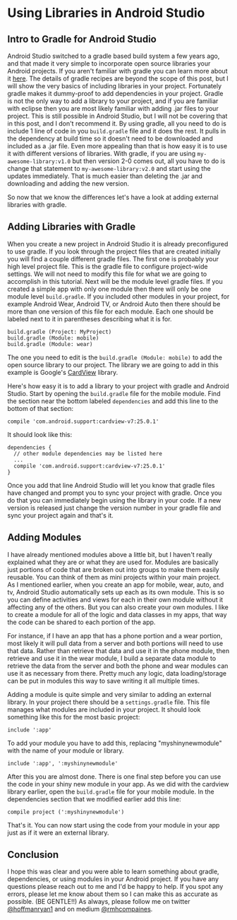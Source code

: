 # Using Libraries in Android Studio  

## Intro to Gradle for Android Studio

Android Studio switched to a gradle based build system a few years ago, and that made it very simple to incorporate open source libraries  your Android projects. If you aren't familiar with gradle you can learn more about it [here](https://gradle.org/getting-started-android-build/). The details of gradle recipes are beyond the scope of this post, but I will show the very basics of including libraries in your project. Fortunately gradle makes it dummy-proof to add dependencies in your project. Gradle is not the only way to add a library to your project, and if you are familiar with eclipse then you are most likely familiar with adding .jar files to your project. This is still possible in Android Studio, but I will not be covering that in this post, and I don't recommend it. By using gradle, all you need to do is include 1 line of code in you ```build.gradle``` file and it does the rest. It pulls in the dependency at build time so it doesn't need to be downloaded and included as a .jar file. Even more appealing than that is how easy it is to use it with different versions of libraries. With gradle, if you are using ```my-awesome-library:v1.0``` but then version 2-0 comes out, all you have to do is change that statement to ```my-awesome-library:v2.0``` and start using the updates immediately. That is much easier than deleting the .jar and downloading and adding the new version.  

So now that we know the differences let's have a look at adding external libraries with gradle.  

## Adding Libraries with Gradle  

When you create a new project in Android Studio it is already preconfigured to use gradle. If you look through the project files that are created initially you will find a couple different gradle files. The first one is probably your high level project file. This is the gradle file to configure project-wide settings. We will not need to modify this file for what we are going to accomplish in this tutorial. Next will be the module level gradle files. If you created a simple app with only one module then there will only be one module level ```build.gradle```. If you included other modules in your project, for example Android Wear, Android TV, or Android Auto then there should be more than one version of this file for each module. Each one should be labeled next to it in parentheses describing what it is for.
```
build.gradle (Project: MyProject)
build.gradle (Module: mobile)
build.gradle (Module: wear)
```
The one you need to edit is the ```build.gradle (Module: mobile)``` to add the open source library to our project. The library we are going to add in this example is Google's [CardView](https://developer.android.com/training/material/lists-cards.html#CardView) library.  

Here's how easy it is to add a library to your project with gradle and Android Studio. Start by opening the ```build.gradle``` file for the mobile module. Find the section near the bottom labeled ```dependencies``` and add this line to the bottom of that section:
```
compile 'com.android.support:cardview-v7:25.0.1'
```
It should look like this:
```
dependencies {
  // other module dependencies may be listed here
  ...
  compile 'com.android.support:cardview-v7:25.0.1'
}
```
Once you add that line Android Studio will let you know that gradle files have changed and prompt you to sync your project with gradle. Once you do that you can immediately begin using the library in your code. If a new version is released just change the version number in your gradle file and sync your project again and that's it.  

## Adding Modules  

I have already mentioned modules above a little bit, but I haven't really explained what they are or what they are used for. Modules are basically just portions of code that are broken out into groups to make them easily reusable. You can think of them as mini projects within your main project. As I mentioned earlier, when you create an app for mobile, wear, auto, and tv, Android Studio automatically sets up each as its own module. This is so you can define activities and views for each in their own module without it affecting any of the others. But you can also create your own modules. I like to create a module for all of the logic and data classes in my apps, that way the code can be shared to each portion of the app.  

For instance, if I have an app that has a phone portion and a wear portion, most likely it will pull data from a server and both portions will need to use that data. Rather than retrieve that data and use it in the phone module, then retrieve and use it in the wear module, I build a separate data module to retrieve the data from the server and both the phone and wear modules can use it as necessary from there. Pretty much any logic, data loading/storage can be put in modules this way to save writing it all multiple times.

Adding a module is quite simple and very similar to adding an external library. In your project there should be a ```settings.gradle``` file. This file manages what modules are included in your project. It should look something like this for the most basic project:
```
include ':app'
```
To add your module you have to add this, replacing "myshinynewmodule" with the name of your module or library.
```
include ':app', ':myshinynewmodule'
```
After this you are almost done. There is one final step before you can use the code in your shiny new module in your app. As we did with the cardview library earlier, open the ```build.gradle``` file for your mobile module. In the dependencies section that we modified earlier add this line:
```
compile project (':myshinynewmodule')
```
That's it. You can now start using the code from your module in your app just as if it were an external library.

## Conclusion
I hope this was clear and you were able to learn something about gradle, dependencies, or using modules in your Android project. If you have any questions please reach out to me and I'd be happy to help. If you spot any errors, please let me know about them so I can make this as accurate as possible. (BE GENTLE!!) As always, please follow me on twitter [@hoffmanryan1](https://www.twitter.com/hoffmanryan1) and on
medium [@rmhcompaines](https://www.medium.com/@rmhcompanies).
